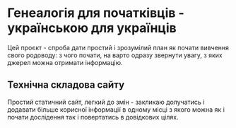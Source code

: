 # Генеалогія для початківців - українською для українців

Цей проєкт - спроба дати простий і зрозумілий план як почати вивчення свого родоводу: з чого почати, на варто одразу звернути увагу, з яких джерел можна отримати інформацію.

## Технічна складова сайту

Простий статичний сайт, легкий до змін - закликаю долучатись і додавати більше корисної інформації в одному місці з якого можна як і почати дослідення так і повертатись в довідкових цілях.
